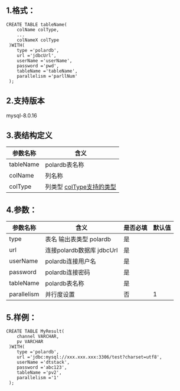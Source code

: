 ## 1.格式：
```
CREATE TABLE tableName(
    colName colType,
    ...
    colNameX colType
 )WITH(
    type ='polardb',
    url ='jdbcUrl',
    userName ='userName',
    password ='pwd',
    tableName ='tableName',
    parallelism ='parllNum'
 );

```

## 2.支持版本
 mysql-8.0.16
 
## 3.表结构定义
 
|参数名称|含义|
|----|---|
| tableName| polardb表名称|
| colName | 列名称|
| colType | 列类型 [colType支持的类型](colType.md)|

## 4.参数：

|参数名称|含义|是否必填|默认值|
|----|----|----|----|
|type |表名 输出表类型 polardb|是||
|url | 连接polardb数据库 jdbcUrl |是||
|userName | polardb连接用户名 |是||
| password | polardb连接密码|是||
| tableName | polardb表名称|是||
| parallelism | 并行度设置|否|1|
  
## 5.样例：
```
CREATE TABLE MyResult(
    channel VARCHAR,
    pv VARCHAR
 )WITH(
    type ='polardb',
    url ='jdbc:mysql://xxx.xxx.xxx:3306/test?charset=utf8',
    userName ='dtstack',
    password ='abc123',
    tableName ='pv2',
    parallelism ='1'
 );
 ```